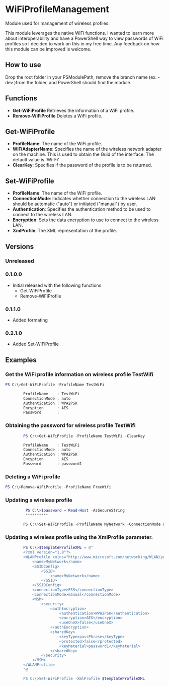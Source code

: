# WiFiProfileManagement
Module used for management of wireless profiles.

This module leverages the native WiFi functions.  I wanted to learn more about interoperability and have a PowerShell way to view passwords of WiFi profiles so I decided to work
on this in my free time.  Any feedback on how this module can be improved is welcome.

## How to use 
Drop the root folder in your PSModulePath, remove the branch name (ex. -dev )from the folder, and PowerShell should find the module.

## Functions
* **Get-WiFiProfile** Retrieves the information of a WiFi profile.
* **Remove-WiFiProfile** Deletes a WiFi profile.

## Get-WiFiProfile
* **ProfileName**: The name of the WiFi profile.
* **WiFiAdapterName**: Specifies the name of the wireless network adapter on the machine. This is used to obtain the Guid of the interface. The default value is 'Wi-Fi'
* **ClearKey**: Specifies if the password of the profile is to be returned.

## Set-WiFiProfile
* **ProfileName**: The name of the WiFi profile.
* **ConnectionMode**: Indicates whether connection to the wireless LAN should be automatic ("auto") or initiated ("manual") by user.
* **Authentication**: Specifies the authentication method to be used to connect to the wireless LAN.
* **Encryption**: Sets the data encryption to use to connect to the wireless LAN.
* **XmlProfile**: The XML representation of the profile. 

## Versions

### Unreleased

### 0.1.0.0
*    Initial released with the following functions
     * Get-WiFiProfile
     * Remove-WiFiProfile

### 0.1.1.0
*    Added formating

### 0.2.1.0
*    Added Set-WiFiProfile

## Examples

### Get the WiFi profile information on wireless profile TestWifi
```PowerShell
PS C:\>Get-WiFiProfile -ProfileName TestWiFi

        ProfileName    : TestWiFi
        ConnectionMode : auto
        Authentication : WPA2PSK
        Encyption      : AES
        Password       : 
```

### Obtaining the password for wireless profile TestWifi
```PowerShell
        PS C:\>Get-WiFiProfile -ProfileName TestWiFi -ClearKey

        ProfileName    : TestWiFi
        ConnectionMode : auto
        Authentication : WPA2PSK
        Encyption      : AES
        Password       : password1
```

### Deleting a WiFi profile
```PowerShell
PS C:\>Remove-WiFiProfile -ProfileName FreeWifi
```

### Updating a wireless profile
```PowerShell
         PS C:\>$password = Read-Host -AsSecureString
         **********

        PS C:\>Set-WiFiProfile -ProfileName MyNetwork -ConnectionMode auto -Authentication WPA2PSK -Encryption AES -Password $password
```

### Updating a wireless profile using the XmlProfile parameter.
```PowerShell
        PS C:\>$templateProfileXML = @"
        <?xml version="1.0"?>
        <WLANProfile xmlns="http://www.microsoft.com/networking/WLAN/profile/v1">
            <name>MyNetwork</name>
            <SSIDConfig>
                <SSID>            
                    <name>MyNetwork</name>
                </SSID>
            </SSIDConfig>
            <connectionType>ESS</connectionType>
            <connectionMode>manual</connectionMode>
            <MSM>
                <security>
                    <authEncryption>
                        <authentication>WPA2PSK</authentication>
                        <encryption>AES</encryption>
                        <useOneX>false</useOneX>
                    </authEncryption>
                    <sharedKey>
                        <keyType>passPhrase</keyType>
                        <protected>false</protected>
                        <keyMaterial>password1</keyMaterial>
                    </sharedKey>
                </security>
            </MSM>
        </WLANProfile>
        "@

        PS C:\>Set-WiFiProfile -XmlProfile $templateProfileXML
```
